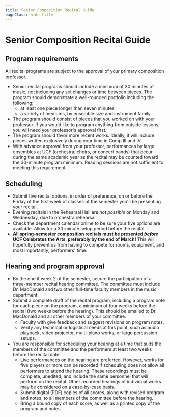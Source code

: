 ```yaml
---
title: Senior Composition Recital Guide
pageClass: hide-title
---
```


# Senior Composition Recital Guide

## Program requirements

All recital programs are subject to the approval of your primary composition professor.

- Senior recital programs should include a minimum of 30 minutes of music, not including any set changes or time between pieces. The program should demonstrate a well-rounded portfolio including the following:
	- at least one piece longer than seven minutes
	- a variety of mediums, by ensemble size and instrument family
- The program should consist of pieces that you worked on with your professor. If you would like to program anything from outside lessons, you will need your professor's approval first.
- The program should favor more recent works. Ideally, it will include pieces written exclusively during your time in Comp III and IV.
- With advance approval from your professor, performances by large ensembles at UCF (orchestra, choirs, or concert bands) that occur during the same academic year as the recital may be counted toward the 30-minute program minimum. Reading sessions are not sufficient to meeting this requirement.

## Scheduling

- Submit five recital options, in order of preference, on or before the Friday of the first week of classes of the semester you'll be presenting your recital.
- Evening recitals in the Rehearsal Hall are _not possible_ on Monday and Wednesday, due to orchestra rehearsal.
- Check the department calendar online to be sure your five options are available. Allow for a 30-minute setup period before the recital.
- **All spring-semester composition recitals must be presented _before_ UCF Celebrates the Arts, preferably by the end of March!** This will hopefully prevent us from having to compete for rooms, equipment, and most importantly, performers' time.

<!-- BREAK -->

## Hearing and program approval

- By the end if week 2 of the semester, secure the participation of a three-member recital hearing committee. The committee must include Dr. MacDonald and two other full-time faculty members in the music department.
- Submit a complete draft of the recital program, including a program note for each piece on the program, a minimum of four weeks before the recital (two weeks before the hearing). This should be emailed to Dr. MacDonald and all other members of your committee.
	- Faculty with give feedback and suggest revisions on program notes.
	- Verify any technical or logistical needs at this point, such as audio playback, video projector, multi-piano works, or large percussion setups.
- You are responsible for scheduling your hearing at a time that suits the members of the committee and the performers at least two weeks before the recital date.
	- Live performances on the hearing are preferred. However, works for five players or more can be recorded if scheduling does not allow all performers to attend the hearing. These recordings must be complete, unedited, and include the same personnel that will perform on the recital. Other recorded hearings of individual works may be considered on a case-by-case basis.
	- Submit digital (PDF) copies of all scores, along with revised program and notes, to all members of the committee before the hearing.
	- Bring a bound copy of each score, as well as a printed copy of the program and notes.
